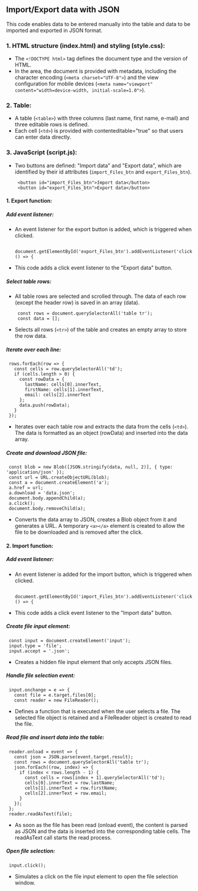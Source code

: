 ## Import/Export data with JSON
This code enables data to be entered manually into the table and data to be imported and exported in JSON format.

### 1. HTML structure (index.html) and styling (style.css):
 - The `<!DOCTYPE html>` tag defines the document type and the version of HTML.
 - In the <head> area, the document is provided with metadata, including the character encoding (`<meta charset="UTF-8">`) and the view configuration for mobile devices (`<meta name="viewport" content="width=device-width, initial-scale=1.0">`).


### 2. Table:
 - A table (`<table>`) with three columns (last name, first name, e-mail) and three editable rows is defined.
 - Each cell (`<td>`) is provided with contenteditable="true" so that users can enter data directly.


### 3. JavaScript (script.js):
 - Two buttons are defined: "Import data" and "Export data", which are identified by their id attributes (`import_Files_btn` and `export_Files_btn`).

   ```
    <button id="import_Files_btn">Import data</button>
    <button id="export_Files_btn">Export data</button>
   ```

#### 1. Export function:
##### Add event listener:
 - An event listener for the export button is added, which is triggered when clicked.

   ```
    document.getElementById('export_Files_btn').addEventListener('click', () => {
   ```

 - This code adds a click event listener to the "Export data" button.

##### Select table rows:
 - All table rows are selected and scrolled through. The data of each row (except the header row) is saved in an array (data).

   ```
    const rows = document.querySelectorAll('table tr');
    const data = [];
   ```

 - Selects all rows (`<tr>`) of the table and creates an empty array to store the row data.

##### Iterate over each line:

   ```
    rows.forEach(row => {
      const cells = row.querySelectorAll('td');
      if (cells.length > 0) {
        const rowData = {
          lastName: cells[0].innerText,
          firstName: cells[1].innerText,
          email: cells[2].innerText
        };
        data.push(rowData);
      }
    });
   ```

 - Iterates over each table row and extracts the data from the cells (`<td>`). The data is formatted as an object (rowData) and inserted into the data array.

##### Create and download JSON file:

   ```
    const blob = new Blob([JSON.stringify(data, null, 2)], { type: 'application/json' });
    const url = URL.createObjectURL(blob);
    const a = document.createElement('a');
    a.href = url;
    a.download = 'data.json';
    document.body.appendChild(a);
    a.click();
    document.body.removeChild(a);
   ```

- Converts the data array to JSON, creates a Blob object from it and generates a URL. A temporary `<a></a>` element is created to allow the file to be downloaded and is removed after the click.

 #### 2. Import function:
 ##### Add event listener:
- An event listener is added for the import button, which is triggered when clicked.

   ```
    document.getElementById('import_Files_btn').addEventListener('click', () => {
   ```

 - This code adds a click event listener to the "Import data" button.

##### Create file input element:

   ```
    const input = document.createElement('input');
    input.type = 'file';
    input.accept = '.json';
   ```

 - Creates a hidden file input element that only accepts JSON files.

##### Handle file selection event:

   ```
    input.onchange = e => {
      const file = e.target.files[0];
      const reader = new FileReader();
   ```

 - Defines a function that is executed when the user selects a file. The selected file object is retained and a FileReader object is created to read the file.

##### Read file and insert data into the table:

   ```
    reader.onload = event => {
      const json = JSON.parse(event.target.result);
      const rows = document.querySelectorAll('table tr');
      json.forEach((row, index) => {
        if (index < rows.length - 1) {
          const cells = rows[index + 1].querySelectorAll('td');
          cells[0].innerText = row.lastName;
          cells[1].innerText = row.firstName;
          cells[2].innerText = row.email;
        }
      });
    };
    reader.readAsText(file);
   ```

 - As soon as the file has been read (onload event), the content is parsed as JSON and the data is inserted into the corresponding table cells. The readAsText call starts the read process.

##### Open file selection:

   ```
    input.click();
   ```

- Simulates a click on the file input element to open the file selection window.

